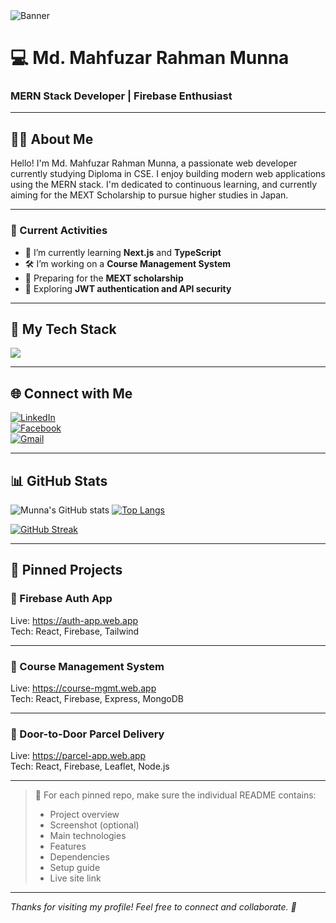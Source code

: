 <!-- Banner -->
<img src="https://your-banner-image-link.com/banner.png" alt="Banner" />

# 💻 Md. Mahfuzar Rahman Munna  
### MERN Stack Developer | Firebase Enthusiast

---

## 🧑‍💻 About Me

Hello! I'm Md. Mahfuzar Rahman Munna, a passionate web developer currently studying Diploma in CSE. I enjoy building modern web applications using the MERN stack. I'm dedicated to continuous learning, and currently aiming for the MEXT Scholarship to pursue higher studies in Japan.

---

### 🔭 Current Activities

- 🌱 I’m currently learning **Next.js** and **TypeScript**
- 🛠️ I’m working on a **Course Management System**
- 🚀 Preparing for the **MEXT scholarship**
- 🧩 Exploring **JWT authentication and API security**

---

## 🧰 My Tech Stack

<p align="left">
  <img src="https://skillicons.dev/icons?i=html,css,tailwind,js,react,nextjs,nodejs,express,mongodb,firebase,git,github,vscode,figma" />
</p>

---

## 🌐 Connect with Me

[![LinkedIn](https://img.shields.io/badge/LinkedIn-blue?logo=linkedin&logoColor=white)](https://linkedin.com/in/yourprofile)  
[![Facebook](https://img.shields.io/badge/Facebook-blue?logo=facebook&logoColor=white)](https://facebook.com/yourprofile)  
[![Gmail](https://img.shields.io/badge/Gmail-D14836?logo=gmail&logoColor=white)](mailto:your.email@gmail.com)

---

## 📊 GitHub Stats

![Munna's GitHub stats](https://github-readme-stats.vercel.app/api?username=yourusername&show_icons=true&theme=radical)
[![Top Langs](https://github-readme-stats.vercel.app/api/top-langs/?username=yourusername&layout=compact)](https://github.com/anuraghazra/github-readme-stats)

[![GitHub Streak](https://streak-stats.demolab.com?user=yourusername&theme=radical)](https://git.io/streak-stats)

---

## 📌 Pinned Projects

### 🔐 Firebase Auth App
Live: https://auth-app.web.app  
Tech: React, Firebase, Tailwind

---

### 🏫 Course Management System  
Live: https://course-mgmt.web.app  
Tech: React, Firebase, Express, MongoDB

---

### 🚚 Door-to-Door Parcel Delivery  
Live: https://parcel-app.web.app  
Tech: React, Firebase, Leaflet, Node.js

---

> 📌 For each pinned repo, make sure the individual README contains:
> - Project overview
> - Screenshot (optional)
> - Main technologies
> - Features
> - Dependencies
> - Setup guide
> - Live site link

---

_Thanks for visiting my profile! Feel free to connect and collaborate. 🚀_
